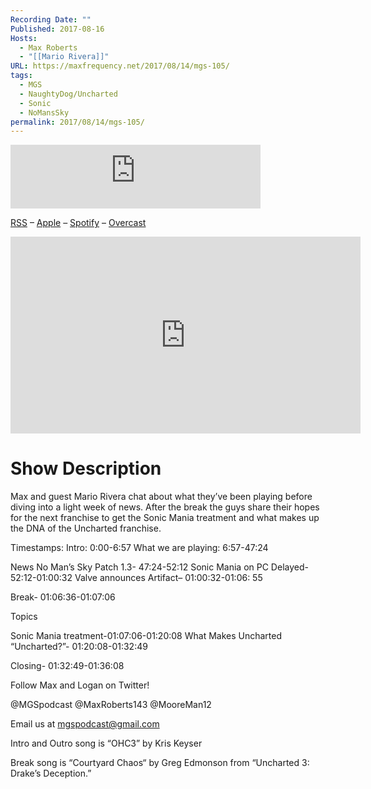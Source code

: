 ```yaml
---
Recording Date: ""
Published: 2017-08-16
Hosts:
  - Max Roberts
  - "[[Mario Rivera]]"
URL: https://maxfrequency.net/2017/08/14/mgs-105/
tags:
  - MGS
  - NaughtyDog/Uncharted
  - Sonic
  - NoMansSky
permalink: 2017/08/14/mgs-105/
---
```

<iframe src="https://podcasters.spotify.com/pod/show/millennialgamingspeak/embed/episodes/Episode-105-What-Makes-Uncharted-Uncharted-e1adhpj/a-a6ts400" height="102px" width="400px" frameborder="0" scrolling="no"></iframe>

[RSS](https://anchor.fm/s/74aa3858/podcast/rss) – [Apple](https://podcasts.apple.com/us/podcast/episode-3-gdc-wrap-up/id1000915981?i=1000542222515) – [Spotify](https://open.spotify.com/episode/7wePXT4Bt22LWifVLx3n8y) – [Overcast](https://overcast.fm/+EtIgeWxEU)

<div class=iframe-container>
<iframe width="560" height="315" src="https://www.youtube-nocookie.com/embed/WgVvSnvEI2s?si=N07A-kcdmbnIh1LB" title="YouTube video player" frameborder="0" allow="accelerometer; autoplay; clipboard-write; encrypted-media; gyroscope; picture-in-picture; web-share" allowfullscreen></iframe>
</div>

# Show Description

Max and guest Mario Rivera chat about what they’ve been playing before diving into a light week of news. After the break the guys share their hopes for the next franchise to get the Sonic Mania treatment and what makes up the DNA of the Uncharted franchise.

Timestamps:
Intro: 0:00-6:57
What we are playing: 6:57-47:24

News
No Man’s Sky Patch 1.3- 47:24-52:12
Sonic Mania on PC Delayed- 52:12-01:00:32
Valve announces Artifact– 01:00:32-01:06: 55

Break- 01:06:36-01:07:06

Topics

Sonic Mania treatment-01:07:06-01:20:08
What Makes Uncharted “Uncharted?”- 01:20:08-01:32:49

Closing- 01:32:49-01:36:08

Follow Max and Logan on Twitter!

@MGSpodcast
@MaxRoberts143
@MooreMan12

Email us at mgspodcast@gmail.com

Intro and Outro song is “OHC3” by Kris Keyser

Break song is “Courtyard Chaos“ by Greg Edmonson from “Uncharted 3: Drake’s Deception.”